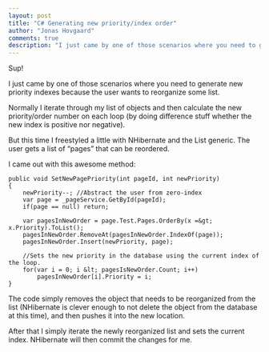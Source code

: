 ```yaml
--- 
layout: post
title: "C# Generating new priority/index order"
author: "Jonas Hovgaard"
comments: true
description: "I just came by one of those scenarios where you need to generate new priority indexes because the user wants to reorganize some list."
---
```

Sup!

I just came by one of those scenarios where you need to generate new priority indexes because the user wants to reorganize some list.

Normally I iterate through my list of objects and then calculate the new priority/order number on each loop (by doing difference stuff whether the new index is positive nor negative).

But this time I freestyled a little with NHibernate and the List generic. The user gets a list of “pages” that can be reordered.

I came out with this awesome method:

    public void SetNewPagePriority(int pageId, int newPriority)
    {
        newPriority--; //Abstract the user from zero-index
        var page = _pageService.GetById(pageId);
        if(page == null) return;
    
        var pagesInNewOrder = page.Test.Pages.OrderBy(x =&gt; x.Priority).ToList();
        pagesInNewOrder.RemoveAt(pagesInNewOrder.IndexOf(page));
        pagesInNewOrder.Insert(newPriority, page);
    
        //Sets the new priority in the database using the current index of the loop.
        for(var i = 0; i &lt; pagesIsNewOrder.Count; i++)
            pagesInNewOrder[i].Priority = i;
    }
    

The code simply removes the object that needs to be reorganized from the list (NHibernate is clever enough to not delete the object from the database at this time), and then pushes it into the new location.

After that I simply iterate the newly reorganized list and sets the current index. NHibernate will then commit the changes for me.